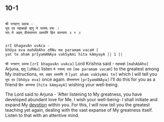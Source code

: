 ## 10-1


```shloka-sa

श्री भगवान् उवाच -
भूय एव महाबाहो शृणु मे परमम् वचः ।
यत् ते अहम् प्रीयमाणाय वक्ष्यामि हित काम्यया ॥ १ ॥

```
```shloka-sa-hk

zrI bhagavAn uvAca -
bhUya eva mahAbAho zRNu me paramam vacaH |
yat te aham prIyamANAya vakSyAmi hita kAmyayA || 1 ||

```
`श्री भगवान् उवाच` `[zrI bhagavAn uvAca]` Lord Krishna said - `महाबाहो` `[mahAbAho]` Arjuna, `शृणु` `[zRNu]` listen `मे परमम् वचः` `[me paramam vacaH]` to the greatest among My instructions, `यत् अहम् वक्ष्यामि ते` `[yat aham vakSyAmi te]` which I will tell you `भूय एव` `[bhUya eva]` once again. `प्रीयमाणाय` `[prIyamANAya]` I’ll do this for you as a friend `हित काम्यया` `[hita kAmyayA]` wishing your well-being.

The Lord said to Arjuna - 'After listening to My greatness, you have developed abundant love for Me. I wish your well-being- I shall initiate and expand My 
[devotion](Chapter_7.md#bhakti_a_defn)
 within you. For this, I will now tell you the greatest teaching yet again, dealing with the vast expanse of My greatness itself. Listen to that with an attentive mind.


